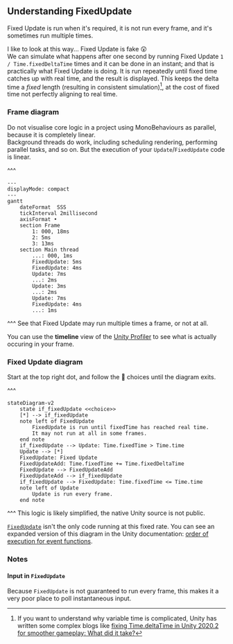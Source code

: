 ## Understanding FixedUpdate

Fixed Update is run when it's required, it is not run every frame, and it's sometimes run multiple times.  

I like to look at this way... Fixed Update is fake 😲  
We can simulate what happens after one second by running Fixed Update `1 / Time.fixedDeltaTime` times and it can be done in an instant; and that is practically what Fixed Update is doing. 
It is run repeatedly until fixed time catches up with real time, and the result is displayed. This keeps the delta time a _fixed_ length (resulting in consistent simulation)[^1], at the cost of fixed time not perfectly aligning to real time.

### Frame diagram

Do not visualise core logic in a project using MonoBehaviours as parallel, because it is completely linear.  
Background threads do work, including scheduling rendering, performing parallel tasks, and so on. But the execution of your `Update`/`FixedUpdate` code is linear.

^^^  
```mermaid
---
displayMode: compact
---
gantt
    dateFormat  SSS
    tickInterval 2millisecond
    axisFormat •
    section Frame
        1: 000, 18ms
        2: 5ms
        3: 13ms
    section Main thread
        ...: 000, 1ms
        FixedUpdate: 5ms
        FixedUpdate: 4ms
        Update: 7ms
        ...: 2ms
        Update: 3ms
        ...: 2ms
        Update: 7ms
        FixedUpdate: 4ms
        ...: 1ms
```  
^^^ See that Fixed Update may run multiple times a frame, or not at all.

You can use the **timeline** view of the [Unity Profiler](https://docs.unity3d.com/Manual/Profiler.html) to see what is actually occuring in your frame.

### Fixed Update diagram
Start at the top right dot, and follow the 🔷 choices until the diagram exits.

^^^  
```mermaid
stateDiagram-v2
    state if_fixedUpdate <<choice>>
    [*] --> if_fixedUpdate
    note left of FixedUpdate
        FixedUpdate is run until fixedTime has reached real time.
        It may not run at all in some frames.
    end note
    if_fixedUpdate --> Update: Time.fixedTime > Time.time
    Update --> [*]
    FixedUpdate: Fixed Update
    FixedUpdateAdd: Time.fixedTime += Time.fixedDeltaTime
    FixedUpdate --> FixedUpdateAdd
    FixedUpdateAdd --> if_fixedUpdate
    if_fixedUpdate --> FixedUpdate: Time.fixedTime <= Time.time
    note left of Update
        Update is run every frame.
    end note

```  
^^^ This logic is likely simplified, the native Unity source is not public.

[`FixedUpdate`](https://docs.unity3d.com/ScriptReference/MonoBehaviour.FixedUpdate.html) isn't the only code running at this fixed rate.
You can see an expanded version of this diagram in the Unity documentation: [order of execution for event functions](https://docs.unity3d.com/Manual/ExecutionOrder.html).

### Notes
#### Input in `FixedUpdate`
Because `FixedUpdate` is not guaranteed to run every frame, this makes it a very poor place to poll instantaneous input.

[^1]: If you want to understand why variable time is complicated, Unity has written some complex blogs like [fixing Time.deltaTime in Unity 2020.2 for smoother gameplay: What did it take?](https://blog.unity.com/engine-platform/fixing-time-deltatime-in-unity-2020-2-for-smoother-gameplay)